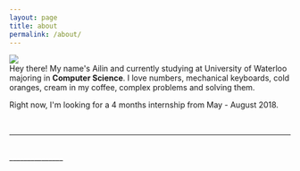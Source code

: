 ```yaml
---
layout: page
title: about
permalink: /about/
---
```



<img class="col one right" src="/img/prof_pic.jpg">

<br/>
Hey there! My name's Ailin and currently studying at University of Waterloo majoring in <b>Computer Science</b>.
I love numbers, mechanical keyboards, cold oranges, cream in my coffee, complex problems and solving them.

Right now, I'm looking for a 4 months internship from May - August 2018.


<br/>
<hr/>
<br/>
<span class="contacticon center">
	<a href="mailto:ailinliao1022@gmail.com"><i class="fa fa-envelope-square"></i></a>
	<a href="https://github.com/ailinliao" target="_blank"><i class="fa fa-github-square"></i></a>
	<a href="https://www.linkedin.com/in/ailinliao" target="_blank"><i class="fa fa-linkedin-square"></i></a>
	<a href="https://twitter.com/ailinbot" target="_blank"><i class="fa fa-twitter-square"></i></a>
</span>

<div class="col three caption">
	_______________
</div>


